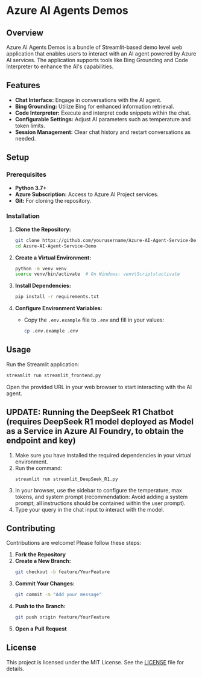 # Azure AI Agents Demos

## Overview

Azure AI Agents Demos is a bundle of Streamlit-based demo level web application that enables users to interact with an AI agent powered by Azure AI services. The application supports tools like Bing Grounding and Code Interpreter to enhance the AI's capabilities.

## Features

- **Chat Interface:** Engage in conversations with the AI agent.
- **Bing Grounding:** Utilize Bing for enhanced information retrieval.
- **Code Interpreter:** Execute and interpret code snippets within the chat.
- **Configurable Settings:** Adjust AI parameters such as temperature and token limits.
- **Session Management:** Clear chat history and restart conversations as needed.

## Setup

### Prerequisites

- **Python 3.7+**
- **Azure Subscription:** Access to Azure AI Project services.
- **Git:** For cloning the repository.

### Installation

1. **Clone the Repository:**
    ```bash
    git clone https://github.com/yourusername/Azure-AI-Agent-Service-Demo.git
    cd Azure-AI-Agent-Service-Demo
    ```

2. **Create a Virtual Environment:**
    ```bash
    python -m venv venv
    source venv/bin/activate  # On Windows: venv\Scripts\activate
    ```

3. **Install Dependencies:**
    ```bash
    pip install -r requirements.txt
    ```

4. **Configure Environment Variables:**
    - Copy the `.env.example` file to `.env` and fill in your values:
        ```bash
        cp .env.example .env
        ```

## Usage

Run the Streamlit application:

```bash
streamlit run streamlit_frontend.py
```

Open the provided URL in your web browser to start interacting with the AI agent.

## UPDATE: Running the DeepSeek R1 Chatbot (requires DeepSeek R1 model deployed as Model as a Service in Azure AI Foundry, to obtain the endpoint and key) 
1. Make sure you have installed the required dependencies in your virtual environment.
2. Run the command:
   ```
   streamlit run streamlit_DeepSeek_R1.py
   ```
3. In your browser, use the sidebar to configure the temperature, max tokens, and system prompt (recommendation: Avoid adding a system prompt; all instructions should be contained within the user prompt).
4. Type your query in the chat input to interact with the model.

## Contributing

Contributions are welcome! Please follow these steps:

1. **Fork the Repository**
2. **Create a New Branch:**
    ```bash
    git checkout -b feature/YourFeature
    ```
3. **Commit Your Changes:**
    ```bash
    git commit -m "Add your message"
    ```
4. **Push to the Branch:**
    ```bash
    git push origin feature/YourFeature
    ```
5. **Open a Pull Request**

## License

This project is licensed under the MIT License. See the [LICENSE](LICENSE) file for details.